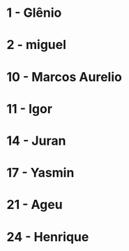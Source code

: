 # 1 - Glênio
# 2 - miguel
# 10 - Marcos Aurelio
# 11 - Igor
# 14 - Juran
# 17 - Yasmin
# 21 - Ageu
# 24 - Henrique